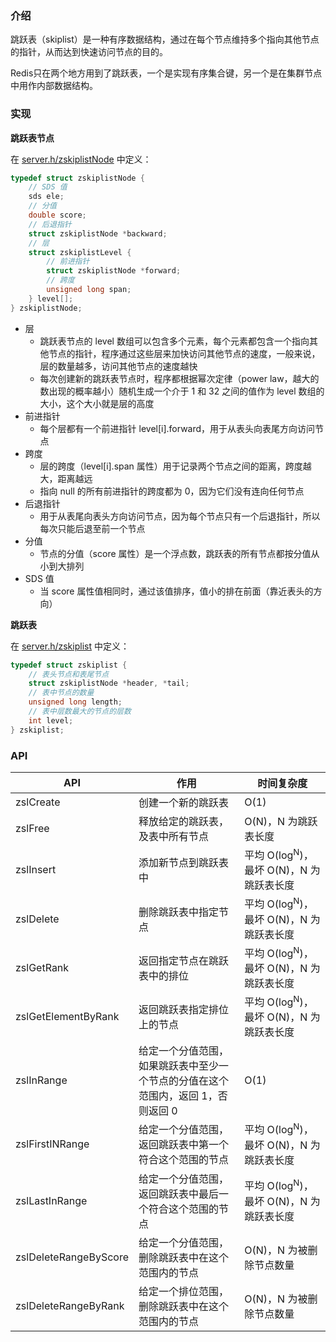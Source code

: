 ### 介绍

跳跃表（skiplist）是一种有序数据结构，通过在每个节点维持多个指向其他节点的指针，从而达到快速访问节点的目的。

Redis只在两个地方用到了跳跃表，一个是实现有序集合键，另一个是在集群节点中用作内部数据结构。



### 实现

**跳跃表节点**

在 [server.h/zskiplistNode](https://github.com/antirez/redis/blob/unstable/src/server.h) 中定义：

```c
typedef struct zskiplistNode {
    // SDS 值
    sds ele;
    // 分值
    double score;
    // 后退指针
    struct zskiplistNode *backward;
    // 层
    struct zskiplistLevel {
        // 前进指针
        struct zskiplistNode *forward;
        // 跨度
        unsigned long span;
    } level[];
} zskiplistNode;
```

- 层
  - 跳跃表节点的 level 数组可以包含多个元素，每个元素都包含一个指向其他节点的指针，程序通过这些层来加快访问其他节点的速度，一般来说，层的数量越多，访问其他节点的速度越快
  - 每次创建新的跳跃表节点时，程序都根据幂次定律（power law，越大的数出现的概率越小）随机生成一个介于 1 和 32 之间的值作为 level 数组的大小，这个大小就是层的高度
- 前进指针
  - 每个层都有一个前进指针 level[i].forward，用于从表头向表尾方向访问节点
- 跨度
  - 层的跨度（level[i].span 属性）用于记录两个节点之间的距离，跨度越大，距离越远
  - 指向 null 的所有前进指针的跨度都为 0，因为它们没有连向任何节点
- 后退指针
  - 用于从表尾向表头方向访问节点，因为每个节点只有一个后退指针，所以每次只能后退至前一个节点
- 分值
  - 节点的分值（score 属性）是一个浮点数，跳跃表的所有节点都按分值从小到大排列
- SDS 值
  - 当 score 属性值相同时，通过该值排序，值小的排在前面（靠近表头的方向）

**跳跃表**

在 [server.h/zskiplist](https://github.com/antirez/redis/blob/unstable/src/server.h) 中定义：

```c
typedef struct zskiplist {
    // 表头节点和表尾节点
    struct zskiplistNode *header, *tail;
    // 表中节点的数量
    unsigned long length;
    // 表中层数最大的节点的层数
    int level;
} zskiplist;
```



### API

| API                   | 作用                                                         | 时间复杂度                                         |
| --------------------- | ------------------------------------------------------------ | -------------------------------------------------- |
| zslCreate             | 创建一个新的跳跃表                                           | O(1)                                               |
| zslFree               | 释放给定的跳跃表，及表中所有节点                             | O(N)，N 为跳跃表长度                               |
| zslInsert             | 添加新节点到跳跃表中                                         | 平均 O(log<sup>N</sup>)，最坏 O(N)，N 为跳跃表长度 |
| zslDelete             | 删除跳跃表中指定节点                                         | 平均 O(log<sup>N</sup>)，最坏 O(N)，N 为跳跃表长度 |
| zslGetRank            | 返回指定节点在跳跃表中的排位                                 | 平均 O(log<sup>N</sup>)，最坏 O(N)，N 为跳跃表长度 |
| zslGetElementByRank   | 返回跳跃表指定排位上的节点                                   | 平均 O(log<sup>N</sup>)，最坏 O(N)，N 为跳跃表长度 |
| zslInRange            | 给定一个分值范围，如果跳跃表中至少一个节点的分值在这个范围内，返回 1，否则返回 0 | O(1)                                               |
| zslFirstINRange       | 给定一个分值范围，返回跳跃表中第一个符合这个范围的节点       | 平均 O(log<sup>N</sup>)，最坏 O(N)，N 为跳跃表长度 |
| zslLastInRange        | 给定一个分值范围，返回跳跃表中最后一个符合这个范围的节点     | 平均 O(log<sup>N</sup>)，最坏 O(N)，N 为跳跃表长度 |
| zslDeleteRangeByScore | 给定一个分值范围，删除跳跃表中在这个范围内的节点             | O(N)，N 为被删除节点数量                           |
| zslDeleteRangeByRank  | 给定一个排位范围，删除跳跃表中在这个范围内的节点             | O(N)，N 为被删除节点数量                           |

